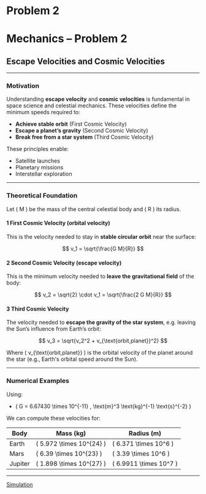 # Problem 2
# Mechanics – Problem 2

## Escape Velocities and Cosmic Velocities

---

###  Motivation

Understanding **escape velocity** and **cosmic velocities** is fundamental in space science and celestial mechanics. These velocities define the minimum speeds required to:

- **Achieve stable orbit** (First Cosmic Velocity)
- **Escape a planet’s gravity** (Second Cosmic Velocity)
- **Break free from a star system** (Third Cosmic Velocity)

These principles enable:

- Satellite launches  
- Planetary missions  
- Interstellar exploration

---

### Theoretical Foundation

Let \( M \) be the mass of the central celestial body and \( R \) its radius.

#### **1 First Cosmic Velocity** (orbital velocity)

This is the velocity needed to stay in **stable circular orbit** near the surface:

$$
v_1 = \sqrt{\frac{G M}{R}}
$$

#### **2 Second Cosmic Velocity** (escape velocity)

This is the minimum velocity needed to **leave the gravitational field** of the body:

$$
v_2 = \sqrt{2} \cdot v_1 = \sqrt{\frac{2 G M}{R}}
$$

#### **3 Third Cosmic Velocity**

The velocity needed to **escape the gravity of the star system**, e.g. leaving the Sun’s influence from Earth’s orbit:

$$
v_3 = \sqrt{v_2^2 + v_{\text{orbit,planet}}^2}
$$

Where \( v_{\text{orbit,planet}} \) is the orbital velocity of the planet around the star (e.g., Earth's orbital speed around the Sun).

---

###  Numerical Examples

Using:

- \( G = 6.67430 \times 10^{-11} \, \text{m}^3 \text{kg}^{-1} \text{s}^{-2} \)

We can compute these velocities for:

| Body     | Mass (kg)             | Radius (m)           |
|----------|------------------------|-----------------------|
| Earth    | \( 5.972 \times 10^{24} \) | \( 6.371 \times 10^6 \) |
| Mars     | \( 6.39 \times 10^{23} \)  | \( 3.39 \times 10^6 \)  |
| Jupiter  | \( 1.898 \times 10^{27} \) | \( 6.9911 \times 10^7 \) |

---
[Simulation](Gravity/Sim4.html)